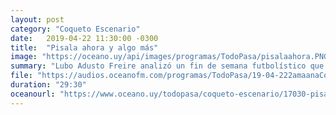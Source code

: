 ```yaml
---
layout: post
category: "Coqueto Escenario"
date:   2019-04-22 11:30:00 -0300
title:  "Pisala ahora y algo más"
image: "https://oceano.uy/api/images/programas/TodoPasa/pisalaahora.PNG"
summary: "Lubo Adusto Freire analizó un fin de semana futbolístico que lo tuvo todo. De yapa la sección de titulares con duda, más de la discusión histórica sobre el VAR, personas que nos caían mal y las ligas más aburridas del mundo."
file: "https://audios.oceanofm.com/programas/TodoPasa/19-04-222amaanaCoquetoescenario.mp3"
duration: "29:30"
oceanourl: "https://www.oceano.uy/todopasa/coqueto-escenario/17030-pisala-ahora-y-algo-mas"
---
```

  
